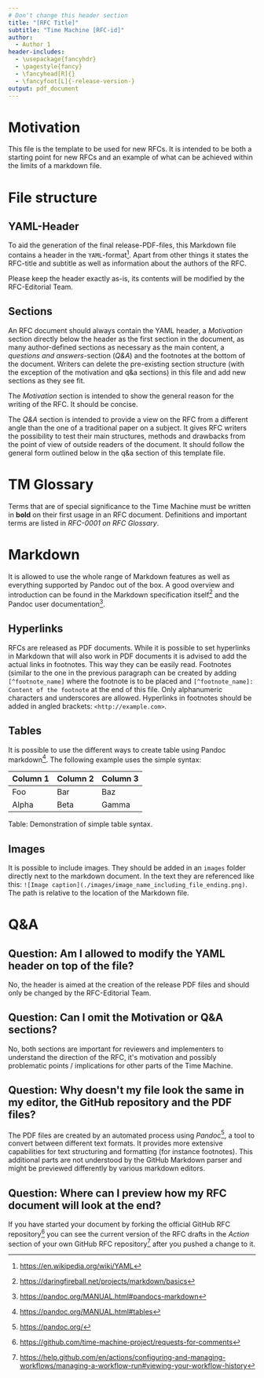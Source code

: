 ```yaml
---
# Don't change this header section
title: "[RFC Title]"
subtitle: "Time Machine [RFC-id]"
author:
  - Author 1
header-includes:
  - \usepackage{fancyhdr}
  - \pagestyle{fancy}
  - \fancyhead[R]{}
  - \fancyfoot[L]{-release-version-}
output: pdf_document
---
```


# Motivation

This file is the template to be used for new RFCs. It is intended to be both a
starting point for new RFCs and an example of what can be achieved within the
limits of a markdown file.

# File structure

## YAML-Header

To aid the generation of the final release-PDF-files, this Markdown file
contains a header in the `YAML`-format[^yaml]. Apart from other things it states
the RFC-title and subtitle as well as information about the authors of the RFC.

Please keep the header exactly as-is, its contents will be modified by the
RFC-Editorial Team.

## Sections

An RFC document should always contain the YAML header, a _Motivation_ section
directly below the header as the first section in the document, as many
author-defined sections as necessary as the main content, a _questions and
answers_-section (_Q&A_) and the footnotes at the bottom of the document.
Writers can delete the pre-existing section structure (with the exception of the
motivation and q&a sections) in this file and add new sections as they see fit.

The _Motivation_ section is intended to show the general reason for the writing
of the RFC. It should be concise.

The _Q&A_ section is intended to provide a view on the RFC from a different
angle than the one of a traditional paper on a subject. It gives RFC writers the
possibility to test their main structures, methods and drawbacks from the point
of view of outside readers of the document. It should follow the general form
outlined below in the q&a section of this template file.

# TM Glossary

Terms that are of special significance to the Time Machine must be written in
**bold** on their first usage in an RFC document. Definitions and important
terms are listed in _RFC-0001 on RFC Glossary_.

# Markdown

It is allowed to use the whole range of Markdown features as well as everything
supported by Pandoc out of the box. A good overview and introduction can be
found in the Markdown specification itself[^daring_markdown] and the Pandoc user
documentation[^pandoc_markdown].

## Hyperlinks

RFCs are released as PDF documents. While it is possible to set hyperlinks in
Markdown that will also work in PDF documents it is advised to add the actual
links in footnotes. This way they can be easily read. Footnotes (similar to the
one in the previous paragraph can be created by adding `[^footnote_name]` where
the footnote is to be placed and `[^footnote_name]: Content of the footnote` at
the end of this file. Only alphanumeric characters and underscores are allowed.
Hyperlinks in footnotes should be added in angled brackets:
`<http://example.com>`.

## Tables

It is possible to use the different ways to create table using Pandoc
markdown[^pandoc_tables]. The following example uses the simple syntax:

| Column 1 | Column 2 | Column 3 |
| -------- | -------- | -------- |
| Foo      | Bar      | Baz      |
| Alpha    | Beta     | Gamma    |

Table: Demonstration of simple table syntax.

## Images

It is possible to include images. They should be added in an `images` folder
directly next to the markdown document. In the text they are referenced like
this: `![Image caption](./images/image_name_including_file_ending.png)`. The
path is relative to the location of the Markdown file.

# Q&A

## Question: Am I allowed to modify the YAML header on top of the file?

No, the header is aimed at the creation of the release PDF files and should only
be changed by the RFC-Editorial Team.

## Question: Can I omit the Motivation or Q&A sections?

No, both sections are important for reviewers and implementers to understand the
direction of the RFC, it's motivation and possibly problematic points /
implications for other parts of the Time Machine.

## Question: Why doesn't my file look the same in my editor, the GitHub repository and the PDF files?

The PDF files are created by an automated process using _Pandoc_[^pandoc], a
tool to convert between different text formats. It provides more extensive
capabilities for text structuring and formatting (for instance footnotes). This
additional parts are not understood by the GitHub Markdown parser and might be
previewed differently by various markdown editors.

## Question: Where can I preview how my RFC document will look at the end?

If you have started your document by forking the official GitHub RFC
repository[^rfc_repo] you can see the current version of the RFC drafts in the
_Action_ section of your own GitHub RFC repository[^github_manage_action] after
you pushed a change to it.

<!-- Footnote area: Please keep the list of footnotes sorted alphabetically to simplify managing them -->

[^daring_markdown]: <https://daringfireball.net/projects/markdown/basics>
[^github_manage_action]:
    <https://help.github.com/en/actions/configuring-and-managing-workflows/managing-a-workflow-run#viewing-your-workflow-history>

[^pandoc]: <https://pandoc.org/>
[^pandoc_markdown]: <https://pandoc.org/MANUAL.html#pandocs-markdown>
[^pandoc_tables]: <https://pandoc.org/MANUAL.html#tables>
[^rfc_repo]: <https://github.com/time-machine-project/requests-for-comments>
[^yaml]: <https://en.wikipedia.org/wiki/YAML>
